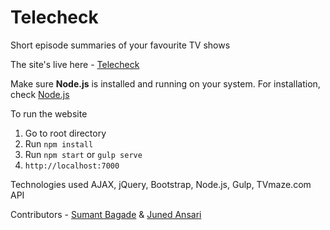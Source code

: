 # Telecheck
Short episode summaries of your favourite TV shows

The site's live here - <a href="http://telecheck.herokuapp.com/">Telecheck</a>


Make sure **Node.js** is installed and running on your system. For installation, check <a href="https://nodejs.org/en/">Node.js</a>


To run the website
1. Go to root directory
2. Run ```npm install```
3. Run `npm start`  or  `gulp serve`
4. ```http://localhost:7000```



Technologies used
AJAX, jQuery, Bootstrap,
Node.js, Gulp,
TVmaze.com API



Contributors -  <a href="https://github.com/Subway19">Sumant Bagade</a> & <a href="https://github.com/Juned94">Juned Ansari</a>



